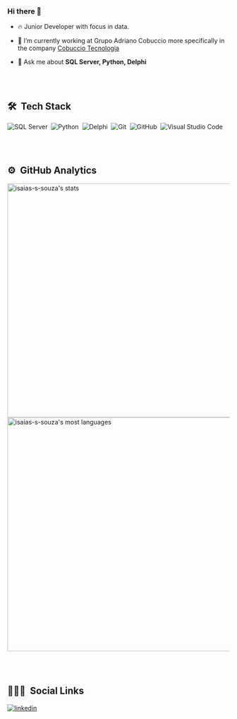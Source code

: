### Hi there 👋

- 🔥 Junior Developer with focus in data.

- 🔭 I’m currently working at Grupo Adriano Cobuccio more specifically in the company [Cobuccio Tecnologia](https://grupoadrianocobuccio.com.br/empresas-do-grupo/cobuccio-tecnologia.html)

- 💬 Ask me about **SQL Server, Python, Delphi**

<br><br>

## 🛠 &nbsp;Tech Stack

![SQL Server](https://img.shields.io/badge/Microsoft_SQL_Server-05122A?style=flat&logo=microsoft-sql-server)&nbsp;
![Python](https://img.shields.io/badge/-Python-05122A?style=flat&logo=python)&nbsp;
![Delphi](https://img.shields.io/badge/-Delphi-05122A?style=flat&logo=delphi)&nbsp;
![Git](https://img.shields.io/badge/-Git-05122A?style=flat&logo=git)&nbsp;
![GitHub](https://img.shields.io/badge/-GitHub-05122A?style=flat&logo=github)&nbsp;
![Visual Studio Code](https://img.shields.io/badge/-Visual%20Studio%20Code-05122A?style=flat&logo=visual-studio-code&logoColor=007ACC)&nbsp;

<br><br>

## ⚙️ &nbsp;GitHub Analytics

<p align="left">
<img width="530em" src="https://github-readme-stats.vercel.app/api?username=isaias-s-souza&show_icons=true&theme=vision-friendly-dark" alt="isaias-s-souza's stats"/>
<img width="530em" src="https://github-readme-stats.vercel.app/api/top-langs/?username=isaias-s-souza&layout=compact&theme=vision-friendly-dark" alt="isaias-s-souza's most languages"/>
</p>

<br><br>

## 👨🏽‍🦲 &nbsp;Social Links

<a href="https://www.linkedin.com/in/isaias-s-souza/" target="_blank">
  <img align="center" src="https://img.shields.io/badge/-isaias-s-souza-05122A?style=flat&logo=linkedin" alt="linkedin"/>
</a>
</p>
